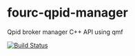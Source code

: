 # fourc-qpid-manager
Qpid broker manager C++ API using qmf

[![Build Status](https://travis-ci.org/fourceu/fourc-qpid-manager.svg?branch=master)](https://travis-ci.org/fourceu/fourc-qpid-manager)

